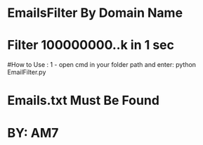 # EmailsFilter By Domain Name
# Filter 100000000..k  in 1 sec

#How to Use : 
	1 - open cmd in your folder path and enter:
	python EmailFilter.py 


# Emails.txt Must Be Found 
# BY: AM7
